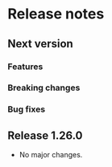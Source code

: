 # Release notes

## Next version

### Features

### Breaking changes

### Bug fixes


## Release 1.26.0

* No major changes.